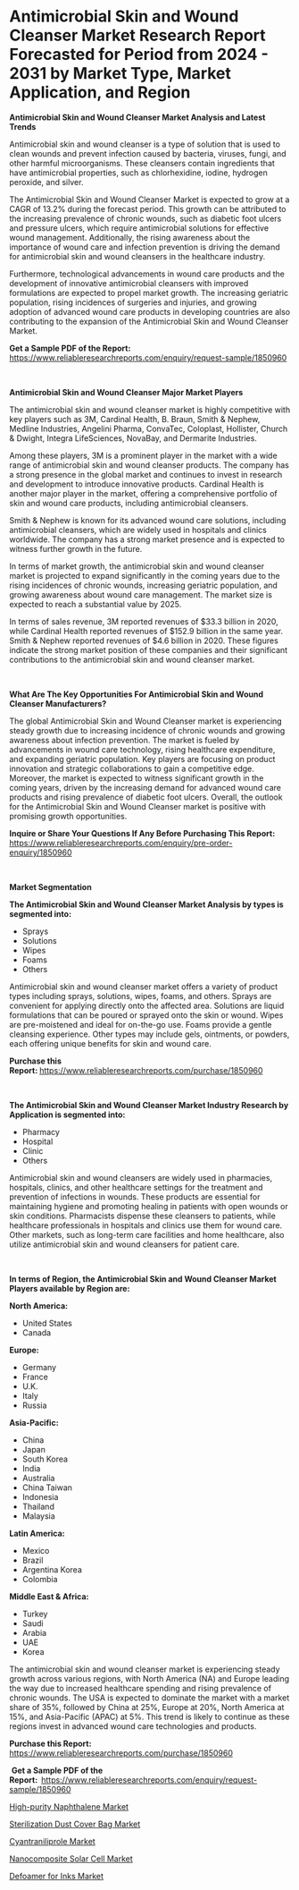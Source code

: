 <p><h1>Antimicrobial Skin and Wound Cleanser Market Research Report Forecasted for Period from 2024 -  2031 by Market Type, Market Application, and Region</h1></p><p><strong>Antimicrobial Skin and Wound Cleanser Market Analysis and Latest Trends</strong></p>
<p><p>Antimicrobial skin and wound cleanser is a type of solution that is used to clean wounds and prevent infection caused by bacteria, viruses, fungi, and other harmful microorganisms. These cleansers contain ingredients that have antimicrobial properties, such as chlorhexidine, iodine, hydrogen peroxide, and silver.</p><p>The Antimicrobial Skin and Wound Cleanser Market is expected to grow at a CAGR of 13.2% during the forecast period. This growth can be attributed to the increasing prevalence of chronic wounds, such as diabetic foot ulcers and pressure ulcers, which require antimicrobial solutions for effective wound management. Additionally, the rising awareness about the importance of wound care and infection prevention is driving the demand for antimicrobial skin and wound cleansers in the healthcare industry.</p><p>Furthermore, technological advancements in wound care products and the development of innovative antimicrobial cleansers with improved formulations are expected to propel market growth. The increasing geriatric population, rising incidences of surgeries and injuries, and growing adoption of advanced wound care products in developing countries are also contributing to the expansion of the Antimicrobial Skin and Wound Cleanser Market.</p></p>
<p><strong>Get a Sample PDF of the Report:&nbsp;</strong> <a href="https://www.reliableresearchreports.com/enquiry/request-sample/1850960">https://www.reliableresearchreports.com/enquiry/request-sample/1850960</a></p>
<p>&nbsp;</p>
<p><strong>Antimicrobial Skin and Wound Cleanser Major Market Players</strong></p>
<p><p>The antimicrobial skin and wound cleanser market is highly competitive with key players such as 3M, Cardinal Health, B. Braun, Smith & Nephew, Medline Industries, Angelini Pharma, ConvaTec, Coloplast, Hollister, Church & Dwight, Integra LifeSciences, NovaBay, and Dermarite Industries. </p><p>Among these players, 3M is a prominent player in the market with a wide range of antimicrobial skin and wound cleanser products. The company has a strong presence in the global market and continues to invest in research and development to introduce innovative products. Cardinal Health is another major player in the market, offering a comprehensive portfolio of skin and wound care products, including antimicrobial cleansers. </p><p>Smith & Nephew is known for its advanced wound care solutions, including antimicrobial cleansers, which are widely used in hospitals and clinics worldwide. The company has a strong market presence and is expected to witness further growth in the future. </p><p>In terms of market growth, the antimicrobial skin and wound cleanser market is projected to expand significantly in the coming years due to the rising incidences of chronic wounds, increasing geriatric population, and growing awareness about wound care management. The market size is expected to reach a substantial value by 2025.</p><p>In terms of sales revenue, 3M reported revenues of $33.3 billion in 2020, while Cardinal Health reported revenues of $152.9 billion in the same year. Smith & Nephew reported revenues of $4.6 billion in 2020. These figures indicate the strong market position of these companies and their significant contributions to the antimicrobial skin and wound cleanser market.</p></p>
<p>&nbsp;</p>
<p><strong>What Are The Key Opportunities For Antimicrobial Skin and Wound Cleanser Manufacturers?</strong></p>
<p><p>The global Antimicrobial Skin and Wound Cleanser market is experiencing steady growth due to increasing incidence of chronic wounds and growing awareness about infection prevention. The market is fueled by advancements in wound care technology, rising healthcare expenditure, and expanding geriatric population. Key players are focusing on product innovation and strategic collaborations to gain a competitive edge. Moreover, the market is expected to witness significant growth in the coming years, driven by the increasing demand for advanced wound care products and rising prevalence of diabetic foot ulcers. Overall, the outlook for the Antimicrobial Skin and Wound Cleanser market is positive with promising growth opportunities.</p></p>
<p><strong>Inquire or Share Your Questions If Any Before Purchasing This Report:</strong> <a href="https://www.reliableresearchreports.com/enquiry/pre-order-enquiry/1850960">https://www.reliableresearchreports.com/enquiry/pre-order-enquiry/1850960</a></p>
<p>&nbsp;</p>
<p><strong>Market Segmentation</strong></p>
<p><strong>The Antimicrobial Skin and Wound Cleanser Market Analysis by types is segmented into:</strong></p>
<p><ul><li>Sprays</li><li>Solutions</li><li>Wipes</li><li>Foams</li><li>Others</li></ul></p>
<p><p>Antimicrobial skin and wound cleanser market offers a variety of product types including sprays, solutions, wipes, foams, and others. Sprays are convenient for applying directly onto the affected area. Solutions are liquid formulations that can be poured or sprayed onto the skin or wound. Wipes are pre-moistened and ideal for on-the-go use. Foams provide a gentle cleansing experience. Other types may include gels, ointments, or powders, each offering unique benefits for skin and wound care.</p></p>
<p><strong>Purchase this Report:&nbsp;</strong><a href="https://www.reliableresearchreports.com/purchase/1850960">https://www.reliableresearchreports.com/purchase/1850960</a></p>
<p>&nbsp;</p>
<p><strong>The Antimicrobial Skin and Wound Cleanser Market Industry Research by Application is segmented into:</strong></p>
<p><ul><li>Pharmacy</li><li>Hospital</li><li>Clinic</li><li>Others</li></ul></p>
<p><p>Antimicrobial skin and wound cleansers are widely used in pharmacies, hospitals, clinics, and other healthcare settings for the treatment and prevention of infections in wounds. These products are essential for maintaining hygiene and promoting healing in patients with open wounds or skin conditions. Pharmacists dispense these cleansers to patients, while healthcare professionals in hospitals and clinics use them for wound care. Other markets, such as long-term care facilities and home healthcare, also utilize antimicrobial skin and wound cleansers for patient care.</p></p>
<p>&nbsp;</p>
<p><strong>In terms of Region, the Antimicrobial Skin and Wound Cleanser Market Players available by Region are:</strong></p>
<p>
    <p> <strong> North America: </strong>
        <ul>
            <li>United States</li>
            <li>Canada</li>
        </ul>
        </p> 
    <p> <strong> Europe: </strong>
        <ul>
            <li>Germany</li>
            <li>France</li>
            <li>U.K.</li>
            <li>Italy</li>
            <li>Russia</li>
        </ul>
        </p> 
    <p> <strong> Asia-Pacific: </strong>
        <ul>
            <li>China</li>
            <li>Japan</li>
            <li>South Korea</li>
            <li>India</li>
            <li>Australia</li>
            <li>China Taiwan</li>
            <li>Indonesia</li>
            <li>Thailand</li>
            <li>Malaysia</li>
        </ul>
        </p> 
    <p> <strong> Latin America: </strong>
        <ul>
            <li>Mexico</li>
            <li>Brazil</li>
            <li>Argentina Korea</li>
            <li>Colombia</li>
        </ul>
        </p> 
    <p> <strong> Middle East & Africa: </strong>
        <ul>
            <li>Turkey</li>
            <li>Saudi</li>
            <li>Arabia</li>
            <li>UAE</li>
            <li>Korea</li>
        </ul>
    </p>
    </p>
<p><p>The antimicrobial skin and wound cleanser market is experiencing steady growth across various regions, with North America (NA) and Europe leading the way due to increased healthcare spending and rising prevalence of chronic wounds. The USA is expected to dominate the market with a market share of 35%, followed by China at 25%, Europe at 20%, North America at 15%, and Asia-Pacific (APAC) at 5%. This trend is likely to continue as these regions invest in advanced wound care technologies and products.</p></p>
<p><strong>Purchase this Report: </strong><a href="https://www.reliableresearchreports.com/purchase/1850960">https://www.reliableresearchreports.com/purchase/1850960</a></p>
<p>&nbsp;<strong>Get a Sample PDF of the Report:&nbsp;&nbsp;</strong><a href="https://www.reliableresearchreports.com/enquiry/request-sample/1850960">https://www.reliableresearchreports.com/enquiry/request-sample/1850960</a></p>
<p><strong></strong></p>
<p><p><a href="https://issuu.com/reportprime-2/docs/high-purity-naphthalene-market-size-2030.pptx">High-purity Naphthalene Market</a></p><p><a href="https://github.com/Sinjinluong3e0awx2m195k76/Market-Research-Report-List-1/blob/main/sterilization-dust-cover-bag-market.md">Sterilization Dust Cover Bag Market</a></p><p><a href="https://github.com/beatblasta/Market-Research-Report-List-2/blob/main/cyantraniliprole-market.md">Cyantraniliprole Market</a></p><p><a href="https://issuu.com/reportprime-2/docs/nanocomposite-solar-cell-market-size-2030.pptx">Nanocomposite Solar Cell Market</a></p><p><a href="https://github.com/shotows/Market-Research-Report-List-1/blob/main/defoamer-for-inks-market.md">Defoamer for Inks Market</a></p></p>